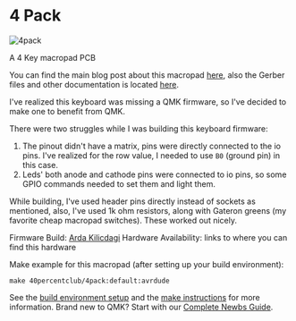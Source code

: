# 4 Pack

![4pack](https://i.imgur.com/rioXXq5l.jpg)

A 4 Key macropad PCB

You can find the main blog post about this macropad [here](http://www.40percent.club/2017/07/4-pack.html), also the Gerber files and other documentation is located [here](https://git.40percent.club/di0ib/Misc/src/branch/master/4pack).

I've realized this keyboard was missing a QMK firmware, so I've decided to make one to benefit from QMK.

There were two struggles while I was building this keyboard firmware:

1. The pinout didn't have a matrix, pins were directly connected to the io pins. I've realized for the row value, I needed to use `B0` (ground pin) in this case.
2. Leds' both anode and cathode pins were connected to io pins, so some GPIO commands needed to set them and light them.

While building, I've used header pins directly instead of sockets as mentioned, also, I've used 1k ohm resistors, along with Gateron greens (my favorite cheap macropad switches). These worked out nicely.

Firmware Build: [Arda Kilicdagi](http://github.com/ardakilic)
Hardware Availability: links to where you can find this hardware

Make example for this macropad (after setting up your build environment):

    make 40percentclub/4pack:default:avrdude

See the [build environment setup](https://docs.qmk.fm/#/getting_started_build_tools) and the [make instructions](https://docs.qmk.fm/#/getting_started_make_guide) for more information. Brand new to QMK? Start with our [Complete Newbs Guide](https://docs.qmk.fm/#/newbs).
